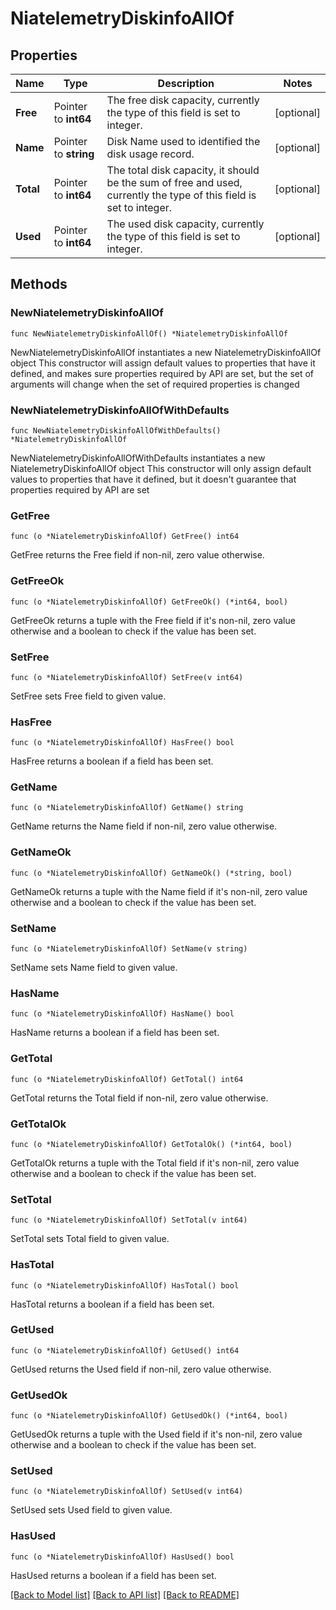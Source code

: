 # NiatelemetryDiskinfoAllOf

## Properties

Name | Type | Description | Notes
------------ | ------------- | ------------- | -------------
**Free** | Pointer to **int64** | The free disk capacity, currently the type of this field is set to integer. | [optional] 
**Name** | Pointer to **string** | Disk Name used to identified the disk usage record. | [optional] 
**Total** | Pointer to **int64** | The total disk capacity, it should be the sum of free and used, currently the type of this field is set to integer. | [optional] 
**Used** | Pointer to **int64** | The used disk capacity, currently the type of this field is set to integer. | [optional] 

## Methods

### NewNiatelemetryDiskinfoAllOf

`func NewNiatelemetryDiskinfoAllOf() *NiatelemetryDiskinfoAllOf`

NewNiatelemetryDiskinfoAllOf instantiates a new NiatelemetryDiskinfoAllOf object
This constructor will assign default values to properties that have it defined,
and makes sure properties required by API are set, but the set of arguments
will change when the set of required properties is changed

### NewNiatelemetryDiskinfoAllOfWithDefaults

`func NewNiatelemetryDiskinfoAllOfWithDefaults() *NiatelemetryDiskinfoAllOf`

NewNiatelemetryDiskinfoAllOfWithDefaults instantiates a new NiatelemetryDiskinfoAllOf object
This constructor will only assign default values to properties that have it defined,
but it doesn't guarantee that properties required by API are set

### GetFree

`func (o *NiatelemetryDiskinfoAllOf) GetFree() int64`

GetFree returns the Free field if non-nil, zero value otherwise.

### GetFreeOk

`func (o *NiatelemetryDiskinfoAllOf) GetFreeOk() (*int64, bool)`

GetFreeOk returns a tuple with the Free field if it's non-nil, zero value otherwise
and a boolean to check if the value has been set.

### SetFree

`func (o *NiatelemetryDiskinfoAllOf) SetFree(v int64)`

SetFree sets Free field to given value.

### HasFree

`func (o *NiatelemetryDiskinfoAllOf) HasFree() bool`

HasFree returns a boolean if a field has been set.

### GetName

`func (o *NiatelemetryDiskinfoAllOf) GetName() string`

GetName returns the Name field if non-nil, zero value otherwise.

### GetNameOk

`func (o *NiatelemetryDiskinfoAllOf) GetNameOk() (*string, bool)`

GetNameOk returns a tuple with the Name field if it's non-nil, zero value otherwise
and a boolean to check if the value has been set.

### SetName

`func (o *NiatelemetryDiskinfoAllOf) SetName(v string)`

SetName sets Name field to given value.

### HasName

`func (o *NiatelemetryDiskinfoAllOf) HasName() bool`

HasName returns a boolean if a field has been set.

### GetTotal

`func (o *NiatelemetryDiskinfoAllOf) GetTotal() int64`

GetTotal returns the Total field if non-nil, zero value otherwise.

### GetTotalOk

`func (o *NiatelemetryDiskinfoAllOf) GetTotalOk() (*int64, bool)`

GetTotalOk returns a tuple with the Total field if it's non-nil, zero value otherwise
and a boolean to check if the value has been set.

### SetTotal

`func (o *NiatelemetryDiskinfoAllOf) SetTotal(v int64)`

SetTotal sets Total field to given value.

### HasTotal

`func (o *NiatelemetryDiskinfoAllOf) HasTotal() bool`

HasTotal returns a boolean if a field has been set.

### GetUsed

`func (o *NiatelemetryDiskinfoAllOf) GetUsed() int64`

GetUsed returns the Used field if non-nil, zero value otherwise.

### GetUsedOk

`func (o *NiatelemetryDiskinfoAllOf) GetUsedOk() (*int64, bool)`

GetUsedOk returns a tuple with the Used field if it's non-nil, zero value otherwise
and a boolean to check if the value has been set.

### SetUsed

`func (o *NiatelemetryDiskinfoAllOf) SetUsed(v int64)`

SetUsed sets Used field to given value.

### HasUsed

`func (o *NiatelemetryDiskinfoAllOf) HasUsed() bool`

HasUsed returns a boolean if a field has been set.


[[Back to Model list]](../README.md#documentation-for-models) [[Back to API list]](../README.md#documentation-for-api-endpoints) [[Back to README]](../README.md)


